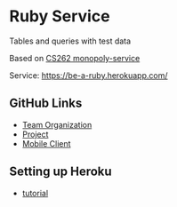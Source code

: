 # Ruby Service
Tables and queries with test data

Based on [CS262 monopoly-service](https://github.com/calvin-cs262-organization/monopoly-service) 

Service: https://be-a-ruby.herokuapp.com/

## GitHub Links
- [Team Organization](https://github.com/calvin-cs262-fall2022-teamA)
- [Project](https://github.com/calvin-cs262-fall2022-teamA/Ruby-Project)
- [Mobile Client](https://github.com/calvin-cs262-fall2022-teamA/Ruby-Client)

## Setting up Heroku
- [tutorial](https://devcenter.heroku.com/articles/getting-started-with-nodejs#set-up)